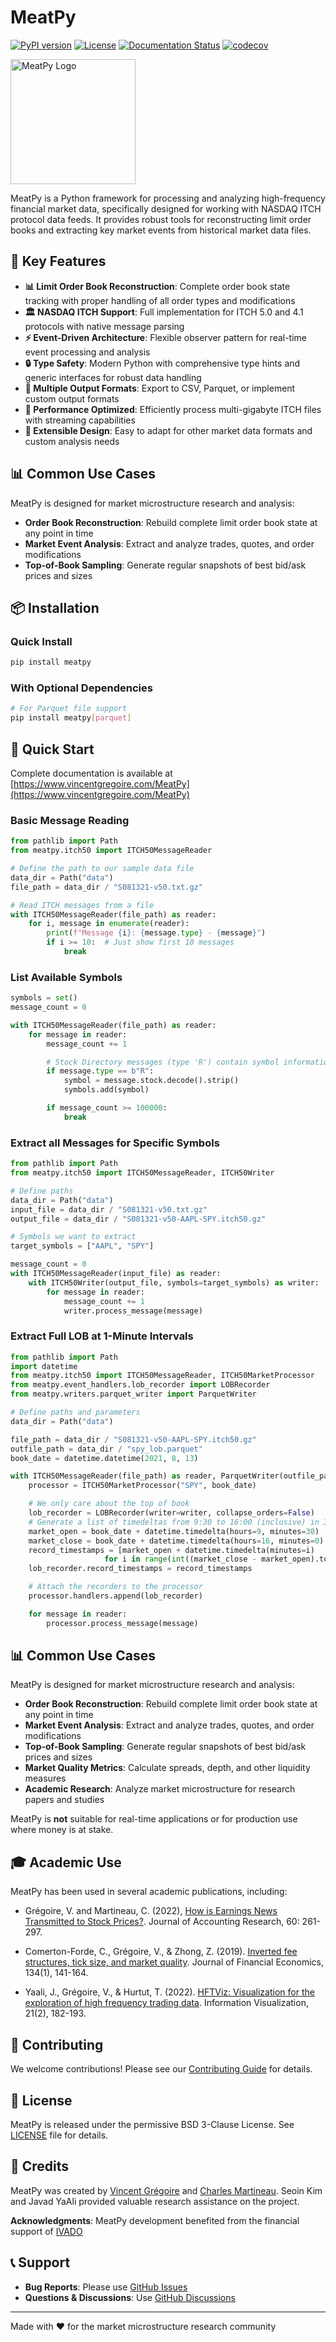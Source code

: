 # MeatPy


[![PyPI version](https://badge.fury.io/py/meatpy.svg)](https://badge.fury.io/py/meatpy)
[![License](https://img.shields.io/pypi/l/meatpy.svg)](https://github.com/vgreg/MeatPy/blob/main/LICENSE)
[![Documentation Status](https://img.shields.io/badge/docs-online-brightgreen.svg)](https://www.vincentgregoire.com/MeatPy)
[![codecov](https://codecov.io/gh/vgreg/MeatPy/branch/main/graph/badge.svg)](https://codecov.io/gh/vgreg/MeatPy)

<img src="docs/images/meatpy.svg" width="200" alt="MeatPy Logo"/>

MeatPy is a Python framework for processing and analyzing high-frequency financial market data, specifically designed for working with NASDAQ ITCH protocol data feeds. It provides robust tools for reconstructing limit order books and extracting key market events from historical market data files.

## 🎯 Key Features

- **📊 Limit Order Book Reconstruction**: Complete order book state tracking with proper handling of all order types and modifications
- **🏛️ NASDAQ ITCH Support**: Full implementation for ITCH 5.0 and 4.1 protocols with native message parsing
- **⚡ Event-Driven Architecture**: Flexible observer pattern for real-time event processing and analysis
- **🔒 Type Safety**: Modern Python with comprehensive type hints and generic interfaces for robust data handling
- **📁 Multiple Output Formats**: Export to CSV, Parquet, or implement custom output formats
- **🚀 Performance Optimized**: Efficiently process multi-gigabyte ITCH files with streaming capabilities
- **🔧 Extensible Design**: Easy to adapt for other market data formats and custom analysis needs

## 📊 Common Use Cases

MeatPy is designed for market microstructure research and analysis:

- **Order Book Reconstruction**: Rebuild complete limit order book state at any point in time
- **Market Event Analysis**: Extract and analyze trades, quotes, and order modifications
- **Top-of-Book Sampling**: Generate regular snapshots of best bid/ask prices and sizes

## 📦 Installation

### Quick Install

```bash
pip install meatpy
```

### With Optional Dependencies

```bash
# For Parquet file support
pip install meatpy[parquet]
```


## 🚀 Quick Start

Complete documentation is available at [https://www.vincentgregoire.com/MeatPy](https://www.vincentgregoire.com/MeatPy)


### Basic Message Reading

```python
from pathlib import Path
from meatpy.itch50 import ITCH50MessageReader

# Define the path to our sample data file
data_dir = Path("data")
file_path = data_dir / "S081321-v50.txt.gz"

# Read ITCH messages from a file
with ITCH50MessageReader(file_path) as reader:
    for i, message in enumerate(reader):
        print(f"Message {i}: {message.type} - {message}")
        if i >= 10:  # Just show first 10 messages
            break
```

### List Available Symbols

```python
symbols = set()
message_count = 0

with ITCH50MessageReader(file_path) as reader:
    for message in reader:
        message_count += 1

        # Stock Directory messages (type 'R') contain symbol information
        if message.type == b"R":
            symbol = message.stock.decode().strip()
            symbols.add(symbol)

        if message_count >= 100000:
            break
```

### Extract all Messages for Specific Symbols

```python
from pathlib import Path
from meatpy.itch50 import ITCH50MessageReader, ITCH50Writer

# Define paths
data_dir = Path("data")
input_file = data_dir / "S081321-v50.txt.gz"
output_file = data_dir / "S081321-v50-AAPL-SPY.itch50.gz"

# Symbols we want to extract
target_symbols = ["AAPL", "SPY"]

message_count = 0
with ITCH50MessageReader(input_file) as reader:
    with ITCH50Writer(output_file, symbols=target_symbols) as writer:
        for message in reader:
            message_count += 1
            writer.process_message(message)
```


### Extract Full LOB at 1-Minute Intervals

```python
from pathlib import Path
import datetime
from meatpy.itch50 import ITCH50MessageReader, ITCH50MarketProcessor
from meatpy.event_handlers.lob_recorder import LOBRecorder
from meatpy.writers.parquet_writer import ParquetWriter

# Define paths and parameters
data_dir = Path("data")

file_path = data_dir / "S081321-v50-AAPL-SPY.itch50.gz"
outfile_path = data_dir / "spy_lob.parquet"
book_date = datetime.datetime(2021, 8, 13)

with ITCH50MessageReader(file_path) as reader, ParquetWriter(outfile_path) as writer:
    processor = ITCH50MarketProcessor("SPY", book_date)

    # We only care about the top of book
    lob_recorder = LOBRecorder(writer=writer, collapse_orders=False)
    # Generate a list of timedeltas from 9:30 to 16:00 (inclusive) in 30-minute increments
    market_open = book_date + datetime.timedelta(hours=9, minutes=30)
    market_close = book_date + datetime.timedelta(hours=16, minutes=0)
    record_timestamps = [market_open + datetime.timedelta(minutes=i)
                     for i in range(int((market_close - market_open).total_seconds() // (30*60)) + 1)]
    lob_recorder.record_timestamps = record_timestamps

    # Attach the recorders to the processor
    processor.handlers.append(lob_recorder)

    for message in reader:
        processor.process_message(message)
```


## 📊 Common Use Cases

MeatPy is designed for market microstructure research and analysis:

- **Order Book Reconstruction**: Rebuild complete limit order book state at any point in time
- **Market Event Analysis**: Extract and analyze trades, quotes, and order modifications
- **Top-of-Book Sampling**: Generate regular snapshots of best bid/ask prices and sizes
- **Market Quality Metrics**: Calculate spreads, depth, and other liquidity measures
- **Academic Research**: Analyze market microstructure for research papers and studies

MeatPy is **not** suitable for real-time applications or for production use where money is at stake.

## 🎓 Academic Use

MeatPy has been used in several academic publications, including:

- Grégoire, V. and Martineau, C. (2022), [How is Earnings News Transmitted to Stock Prices?](https://doi.org/10.1111/1475-679X.12394). Journal of Accounting Research, 60: 261-297.

- Comerton-Forde, C., Grégoire, V., & Zhong, Z. (2019). [Inverted fee structures, tick size, and market quality](https://doi.org/10.1016/j.jfineco.2019.03.005). Journal of Financial Economics, 134(1), 141-164.

- Yaali, J., Grégoire, V., & Hurtut, T. (2022). [HFTViz: Visualization for the exploration of high frequency trading data](https://journals.sagepub.com/doi/full/10.1177/14738716211064921). Information Visualization, 21(2), 182-193.


## 🤝 Contributing

We welcome contributions! Please see our [Contributing Guide](https://www.vincentgregoire.com/MeatPy/contributing/) for details.

## 📄 License

MeatPy is released under the permissive BSD 3-Clause License. See [LICENSE](LICENSE) file for details.

## 👥 Credits

MeatPy was created by [Vincent Grégoire](https://www.vincentgregoire.com/) and [Charles Martineau](https://www.charlesmartineau.com/). Seoin Kim and Javad YaAli provided valuable research assistance on the project.


**Acknowledgments**: MeatPy development benefited from the financial support of [IVADO](https://ivado.ca/)

## 📞 Support

- **Bug Reports**: Please use [GitHub Issues](https://github.com/vgreg/MeatPy/issues)
- **Questions & Discussions**: Use [GitHub Discussions](https://github.com/vgreg/MeatPy/discussions)

---

Made with ❤️ for the market microstructure research community
